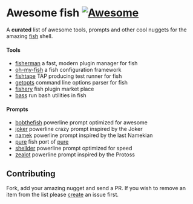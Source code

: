 # Awesome fish [![Awesome][awesome-badge]][awesome-link]

A **curated** list of awesome tools, prompts and other cool nuggets for the amazing [fish] shell.

#### Tools
+ [fisherman](https://github.com/fisherman/fisherman) a fast, modern plugin manager for fish
+ [oh-my-fish](https://github.com/oh-my-fish/oh-my-fish) a fish configuration framework
+ [fishtape](https://github.com/fisherman/fishtape) TAP producing test runner for fish
+ [getopts](https://github.com/fishery/getopts) command line options parser for fish
+ [fishery](https://github.com/fishery) fish plugin market place
+ [bass](https://github.com/edc/bass) run bash utilities in fish

#### Prompts

+ [bobthefish](https://github.com/oh-my-fish/theme-bobthefish) powerline prompt optimized for awesome
+ [joker](https://github.com/fishery/joker) powerline crazy prompt inspired by the Joker
+ [namek](https://github.com/fishery/namek) powerline prompt inspired by the last Namekian
+ [pure](https://github.com/rafaelrinaldi/pure) fish port of [pure]
+ [shellder](https://github.com/simnalamburt/shellder) powerline prompt optimized for speed
+ [zealot](https://github.com/fishery/zealot) powerline prompt inspired by the Protoss

## Contributing

Fork, add your amazing nugget and send a PR. If you wish to remove an item from the list please [create] an issue first.

[Awesome]: https://github.com/sindresorhus/awesome
[fish]: https://github.com/fish-shell/fish-shell
[create]: https://github.com/bucaran/awesome-fish/issues

[awesome-link]:https://github.com/sindresorhus/awesome
[awesome-badge]: https://cdn.rawgit.com/sindresorhus/awesome/d7305f38d29fed78fa85652e3a63e154dd8e8829/media/badge.svg
[pure]: https://github.com/sindresorhus/pure
